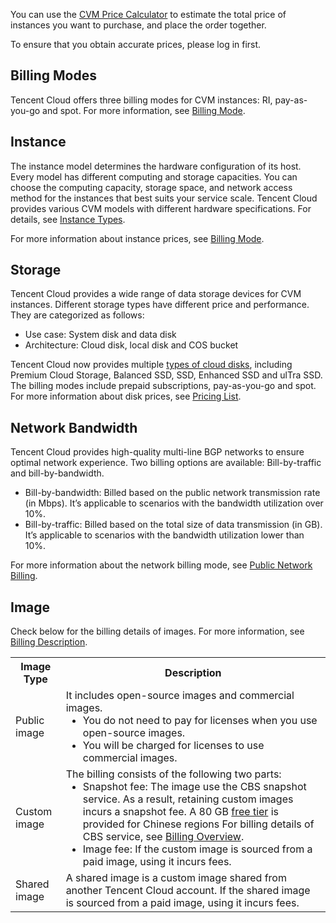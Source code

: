 You can use the [CVM Price Calculator](https://buy.tencentcloud.com/price/cvm/calculator) to estimate the total price of instances you want to purchase, and place the order together. 

<dx-alert infotype="notice" title="">
To ensure that you obtain accurate prices, please log in first.
</dx-alert>

## Billing Modes

Tencent Cloud offers three billing modes for CVM instances: RI, pay-as-you-go and spot. For more information, see [Billing Mode](https://www.tencentcloud.com/document/product/213/2180).

## Instance

The instance model determines the hardware configuration of its host. Every model has different computing and storage capacities. You can choose the computing capacity, storage space, and network access method for the instances that best suits your service scale.
Tencent Cloud provides various CVM models with different hardware specifications. For details, see [Instance Types](https://intl.cloud.tencent.com/document/product/213/11518).

For more information about instance prices, see [Billing Mode](https://intl.cloud.tencent.com/document/product/213/2180).

## Storage

Tencent Cloud provides a wide range of data storage devices for CVM instances. Different storage types have different price and performance. They are categorized as follows:
- Use case: System disk and data disk
- Architecture: Cloud disk, local disk and COS bucket

Tencent Cloud now provides multiple [types of cloud disks](https://www.tencentcloud.com/document/product/362/31636), including Premium Cloud Storage, Balanced SSD, SSD, Enhanced SSD and ulTra SSD. The billing modes include prepaid subscriptions, pay-as-you-go and spot.
For more information about disk prices, see [Pricing List](https://intl.cloud.tencent.com/document/product/213/2255).

## Network Bandwidth

Tencent Cloud provides high-quality multi-line BGP networks to ensure optimal network experience. Two billing options are available: Bill-by-traffic and bill-by-bandwidth.
- Bill-by-bandwidth: Billed based on the public network transmission rate (in Mbps). It’s applicable to scenarios with the bandwidth utilization over 10%.
- Bill-by-traffic: Billed based on the total size of data transmission (in GB). It’s applicable to scenarios with the bandwidth utilization lower than 10%.

For more information about the network billing mode, see [Public Network Billing](https://intl.cloud.tencent.com/document/product/213/10578).


## Image[](id:mirrorBilling)
Check below for the billing details of images. For more information, see [Billing Description](https://www.tencentcloud.com/document/product/213/55134).
<table>
<tr>
<th width="16%">Image Type</th><th>Description</th>
</tr>
<tr>
<td>Public image</td>
<td>It includes open-source images and commercial images.
<ul style="margin:0px">
<li>You do not need to pay for licenses when you use open-source images.</li>
<li>You will be charged for licenses to use commercial images.
</li>
</ul>
</td>
</tr>
<tr>
<td>Custom image</td>
<td>
The billing consists of the following two parts:
<ul style="margin:0px">
<li>Snapshot fee: The image use the CBS snapshot service. As a result, retaining custom images incurs a snapshot fee. A 80 GB <a href="https://intl.cloud.tencent.com/document/product/362/32415">free tier</a> is provided for Chinese regions For billing details of CBS service, see <a href="https://intl.cloud.tencent.com/document/product/362/32415">Billing Overview</a>.</li>
<li>Image fee: If the custom image is sourced from a paid image, using it incurs fees.</li>
</ul>
</td>
</tr>
<tr>
<td>Shared image</td>
<td>A shared image is a custom image shared from another Tencent Cloud account. If the shared image is sourced from a paid image, using it incurs fees.</td>
</tr>
</table>


